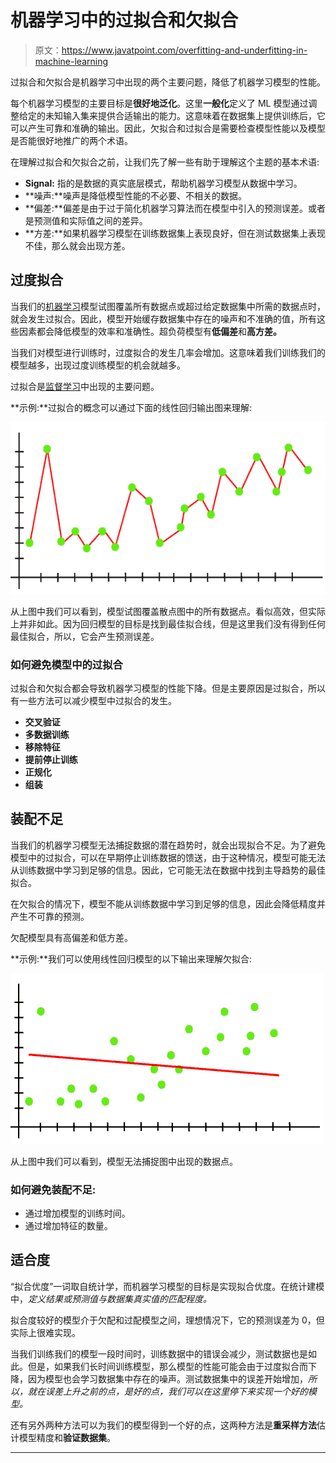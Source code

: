 # 机器学习中的过拟合和欠拟合

> 原文：<https://www.javatpoint.com/overfitting-and-underfitting-in-machine-learning>

过拟合和欠拟合是机器学习中出现的两个主要问题，降低了机器学习模型的性能。

每个机器学习模型的主要目标是**很好地泛化**。这里**一般化**定义了 ML 模型通过调整给定的未知输入集来提供合适输出的能力。这意味着在数据集上提供训练后，它可以产生可靠和准确的输出。因此，欠拟合和过拟合是需要检查模型性能以及模型是否能很好地推广的两个术语。

在理解过拟合和欠拟合之前，让我们先了解一些有助于理解这个主题的基本术语:

*   **Signal:** 指的是数据的真实底层模式，帮助机器学习模型从数据中学习。
*   **噪声:**噪声是降低模型性能的不必要、不相关的数据。
*   **偏差:**偏差是由于过于简化机器学习算法而在模型中引入的预测误差。或者是预测值和实际值之间的差异。
*   **方差:**如果机器学习模型在训练数据集上表现良好，但在测试数据集上表现不佳，那么就会出现方差。

## 过度拟合

当我们的[机器学习](https://www.javatpoint.com/machine-learning)模型试图覆盖所有数据点或超过给定数据集中所需的数据点时，就会发生过拟合。因此，模型开始缓存数据集中存在的噪声和不准确的值，所有这些因素都会降低模型的效率和准确性。超负荷模型有**低偏差**和**高方差。**

当我们对模型进行训练时，过度拟合的发生几率会增加。这意味着我们训练我们的模型越多，出现过度训练模型的机会就越多。

过拟合是[监督学习](https://www.javatpoint.com/supervised-machine-learning)中出现的主要问题。

**示例:**过拟合的概念可以通过下面的线性回归输出图来理解:

![Overfitting and Underfitting in Machine Learning](img/0bddf64b8cb0cf72a1bb74e2aeb1db37.png)

从上图中我们可以看到，模型试图覆盖散点图中的所有数据点。看似高效，但实际上并非如此。因为回归模型的目标是找到最佳拟合线，但是这里我们没有得到任何最佳拟合，所以，它会产生预测误差。

### 如何避免模型中的过拟合

过拟合和欠拟合都会导致机器学习模型的性能下降。但是主要原因是过拟合，所以有一些方法可以减少模型中过拟合的发生。

*   **交叉验证**
*   **多数据训练**
*   **移除特征**
*   **提前停止训练**
*   **正规化**
*   **组装**

## 装配不足

当我们的机器学习模型无法捕捉数据的潜在趋势时，就会出现拟合不足。为了避免模型中的过拟合，可以在早期停止训练数据的馈送，由于这种情况，模型可能无法从训练数据中学习到足够的信息。因此，它可能无法在数据中找到主导趋势的最佳拟合。

在欠拟合的情况下，模型不能从训练数据中学习到足够的信息，因此会降低精度并产生不可靠的预测。

欠配模型具有高偏差和低方差。

**示例:**我们可以使用线性回归模型的以下输出来理解欠拟合:

![Overfitting and Underfitting in Machine Learning](img/cfc7998020f73a58963d3654d5ca6dd2.png)

从上图中我们可以看到，模型无法捕捉图中出现的数据点。

### 如何避免装配不足:

*   通过增加模型的训练时间。
*   通过增加特征的数量。

## 适合度

“拟合优度”一词取自统计学，而机器学习模型的目标是实现拟合优度。在统计建模中，*定义结果或预测值与数据集真实值的匹配程度。*

拟合度较好的模型介于欠配和过配模型之间，理想情况下，它的预测误差为 0，但实际上很难实现。

当我们训练我们的模型一段时间时，训练数据中的错误会减少，测试数据也是如此。但是，如果我们长时间训练模型，那么模型的性能可能会由于过度拟合而下降，因为模型也会学习数据集中存在的噪声。测试数据集中的误差开始增加，*所以，就在误差上升之前的点，是好的点，我们可以在这里停下来实现一个好的模型。*

还有另外两种方法可以为我们的模型得到一个好的点，这两种方法是**重采样方法**估计模型精度和**验证数据集**。

* * *